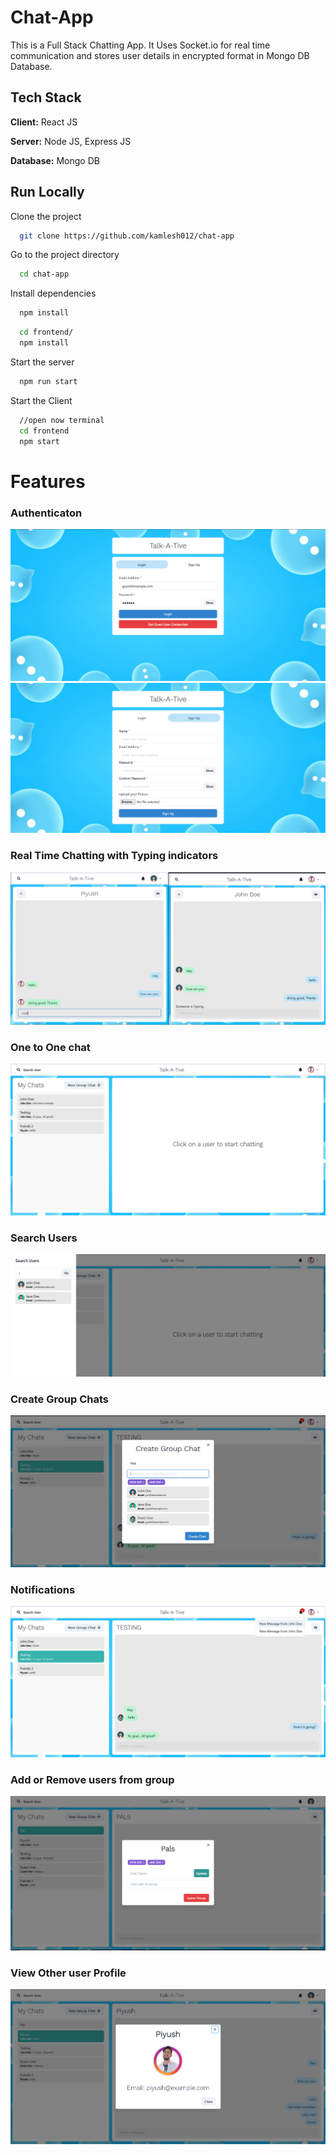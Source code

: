 
# Chat-App

This is a Full Stack Chatting App.
It Uses Socket.io for real time communication and stores user details in encrypted format in Mongo DB Database.
## Tech Stack

**Client:** React JS

**Server:** Node JS, Express JS

**Database:** Mongo DB
  
## Run Locally

Clone the project

```bash
  git clone https://github.com/kamlesh012/chat-app
```

Go to the project directory

```bash
  cd chat-app
```

Install dependencies

```bash
  npm install
```

```bash
  cd frontend/
  npm install
```

Start the server

```bash
  npm run start
```
Start the Client

```bash
  //open now terminal
  cd frontend
  npm start
```

  
# Features

### Authenticaton
![](https://github.com/kamlesh012/chat-app/blob/master/screenshots/login.PNG)
![](https://github.com/kamlesh012/chat-app/blob/master/screenshots/signup.PNG)

### Real Time Chatting with Typing indicators
![](https://github.com/kamlesh012/chat-app/blob/master/screenshots/real-time.PNG)

### One to One chat
![](https://github.com/kamlesh012/chat-app/blob/master/screenshots/mainscreen.PNG)

### Search Users
![](https://github.com/kamlesh012/chat-app/blob/master/screenshots/search.PNG)

### Create Group Chats
![](https://github.com/kamlesh012/chat-app/blob/master/screenshots/new%20grp.PNG)

### Notifications 
![](https://github.com/kamlesh012/chat-app/blob/master/screenshots/group%20%2B%20notif.PNG)

### Add or Remove users from group
![](https://github.com/kamlesh012/chat-app/blob/master/screenshots/add%20rem.PNG)

### View Other user Profile
![](https://github.com/kamlesh012/chat-app/blob/master/screenshots/profile.PNG)


  
